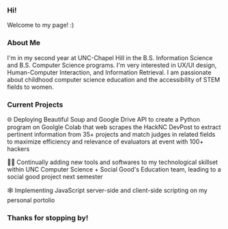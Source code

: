 ### Hi! 

Welcome to my page! :)

### About Me

I'm in my second year at UNC-Chapel Hill in the B.S. Information Science and B.S. Computer Science programs. I'm very interested in UX/UI design, Human-Computer Interaction, and Information Retrieval. I am passionate about childhood computer science education and the accessibility of STEM fields to women.

### Current Projects

🌐 Deploying Beautiful Soup and Google Drive API to create a Python program on Goolgle Colab that web scrapes the HackNC DevPost to extract pertinent information from 35+ projects and match judges in related fields to maximize efficiency and relevance of evaluators at event with 100+ hackers

👩‍💻 Continually adding new tools and softwares to my technological skillset within UNC Computer Science + Social Good's Education team, leading to a social good project next semester

🕸 Implementing JavaScript server-side and client-side scripting on my personal portolio

### Thanks for stopping by!


<!--
**suzannamoran/suzannamoran** is a ✨ _special_ ✨ repository because its `README.md` (this file) appears on your GitHub profile.

Here are some ideas to get you started:

- 🔭 I’m currently working on ...
- 🌱 I’m currently learning ...
- 👯 I’m looking to collaborate on ...
- 🤔 I’m looking for help with ...
- 💬 Ask me about ...
- 📫 How to reach me: ...
- 😄 Pronouns: ...
- ⚡ Fun fact: ...
-->
